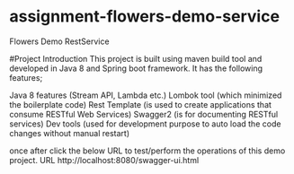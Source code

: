 # assignment-flowers-demo-service
Flowers Demo RestService

#Project Introduction This project is built using maven build tool and developed in Java 8 and Spring boot framework. It has the following features;

Java 8 features (Stream API, Lambda etc.)
Lombok tool (which minimized the boilerplate code)
Rest Template (is used to create applications that consume RESTful Web Services)
Swagger2 (is for documenting RESTful services)
Dev tools (used for development purpose to auto load the code changes without manual restart)

once after click the below URL to test/perform the operations of this demo project.
URL http://localhost:8080/swagger-ui.html
